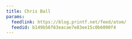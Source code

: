```yaml
---
title: Chris Ball
params:
  feedlink: https://blog.printf.net/feed/atom/
  feedid: b149b56f63eacae7e83ee15c0b6090f4
---
```

